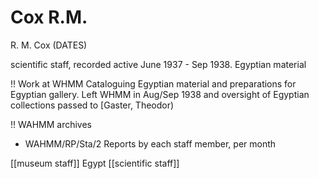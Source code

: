 



# Cox R.M.


R. M. Cox  (DATES)

scientific staff, recorded active June 1937 - Sep 1938.
Egyptian material

!! Work at WHMM
Cataloguing Egyptian material and preparations for Egyptian gallery.  Left WHMM in Aug/Sep 1938 and oversight of Egyptian collections passed to [Gaster, Theodor)

!! WAHMM archives
* WAHMM/RP/Sta/2  Reports by each staff member, per month

[[museum staff]] Egypt [[scientific staff]]